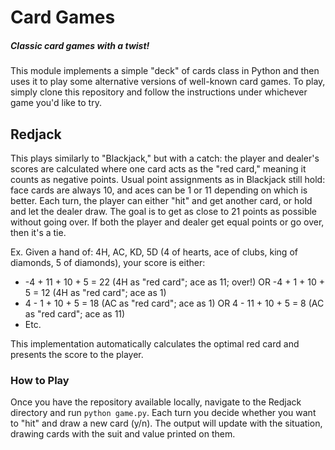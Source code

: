 # Card Games
##### Classic card games with a twist!

This module implements a simple "deck" of cards class in Python and then uses it to play some alternative versions of well-known card games. To play, simply clone this repository and follow the instructions under whichever game you'd like to try.

## Redjack

This plays similarly to "Blackjack," but with a catch: the player and dealer's scores are calculated where one card acts as the "red card," meaning it counts as negative points. Usual point assignments as in Blackjack still hold: face cards are always 10, and aces can be 1 or 11 depending on which is better. Each turn, the player can either "hit" and get another card, or hold and let the dealer draw. The goal is to get as close to 21 points as possible without going over. If both the player and dealer get equal points or go over, then it's a tie.

Ex. Given a hand of: 4H, AC, KD, 5D (4 of hearts, ace of clubs, king of diamonds, 5 of diamonds), your score is either:
* -4 + 11 + 10 + 5 = 22 (4H as "red card"; ace as 11; over!) OR -4 + 1 + 10 + 5 = 12 (4H as "red card"; ace as 1)
* 4 - 1 + 10 + 5 = 18 (AC as "red card"; ace as 1) OR 4 - 11 + 10 + 5 = 8 (AC as "red card"; ace as 11)
* Etc.

This implementation automatically calculates the optimal red card and presents the score to the player. 

### How to Play

Once you have the repository available locally, navigate to the Redjack directory and run `python game.py`. Each turn you decide whether you want to "hit" and draw a new card (y/n). The output will update with the situation, drawing cards with the suit and value printed on them. 

